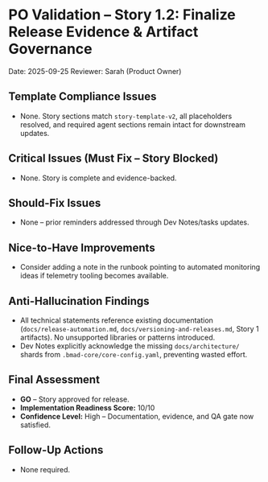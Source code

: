 # PO Validation – Story 1.2: Finalize Release Evidence & Artifact Governance

Date: 2025-09-25
Reviewer: Sarah (Product Owner)

## Template Compliance Issues

- None. Story sections match `story-template-v2`, all placeholders resolved, and required agent sections remain intact for downstream updates.

## Critical Issues (Must Fix – Story Blocked)

- None. Story is complete and evidence-backed.

## Should-Fix Issues

- None – prior reminders addressed through Dev Notes/tasks updates.

## Nice-to-Have Improvements

- Consider adding a note in the runbook pointing to automated monitoring ideas if telemetry tooling becomes available.

## Anti-Hallucination Findings

- All technical statements reference existing documentation (`docs/release-automation.md`, `docs/versioning-and-releases.md`, Story 1 artifacts). No unsupported libraries or patterns introduced.
- Dev Notes explicitly acknowledge the missing `docs/architecture/` shards from `.bmad-core/core-config.yaml`, preventing wasted effort.

## Final Assessment

- **GO** – Story approved for release.
- **Implementation Readiness Score:** 10/10
- **Confidence Level:** High – Documentation, evidence, and QA gate now satisfied.

## Follow-Up Actions

- None required.
